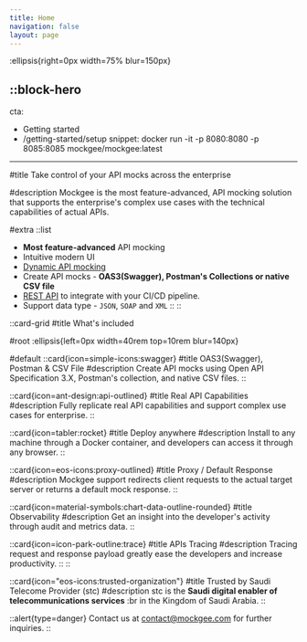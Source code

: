 ```yaml
---
title: Home
navigation: false
layout: page
---
```


:ellipsis{right=0px width=75% blur=150px}

::block-hero
---
cta:
  - Getting started
  - /getting-started/setup
snippet: docker run -it -p 8080:8080 -p 8085:8085 mockgee/mockgee:latest
---

#title
Take control of your API mocks across the enterprise

#description
Mockgee is the most feature-advanced, API mocking solution that supports the enterprise's complex use cases with the technical capabilities of actual APIs.

#extra
  ::list
  - **Most feature-advanced** API mocking
  - Intuitive modern UI
  - [Dynamic API mocking](/getting-started/dynamic-mocks)
  - Create API mocks - **OAS3(Swagger), Postman's Collections or native CSV file**
  - [REST API](/api/rest-api) to integrate with your CI/CD pipeline.
  - Support data type - `JSON`, `SOAP` and `XML`
  ::
::


::card-grid
#title
What's included

#root
:ellipsis{left=0px width=40rem top=10rem blur=140px}

#default
  ::card{icon=simple-icons:swagger}
  #title
  OAS3(Swagger), Postman & CSV File
  #description
  Create API mocks using Open API Specification 3.X, Postman's collection, and native CSV files.
  ::

  ::card{icon=ant-design:api-outlined}
  #title
  Real API Capabilities
  #description
  Fully replicate real API capabilities and support complex use cases for enterprise.
  ::

  ::card{icon=tabler:rocket}
  #title
  Deploy anywhere
  #description
  Install to any machine through a Docker container, and developers can access it through any browser.
  ::

  ::card{icon=eos-icons:proxy-outlined}
  #title
  Proxy / Default Response
  #description
  Mockgee support redirects client requests to the actual target server or returns a default mock response.
  ::

  ::card{icon=material-symbols:chart-data-outline-rounded}
  #title
  Observability 
  #description
  Get an insight into the developer's activity through audit and metrics data.
  ::

  ::card{icon=icon-park-outline:trace}
  #title
  APIs Tracing
  #description
  Tracing request and response payload greatly ease the developers and increase productivity.
  ::
::

 ::card{icon="eos-icons:trusted-organization"}
 #title
Trusted by Saudi Telecome Provider (stc)
 #description
 stc is the **Saudi digital enabler of telecommunications services** :br
 in the Kingdom of Saudi Arabia.
 ::

 ::alert{type=danger}
 Contact us at contact@mockgee.com for further inquiries.
 ::


